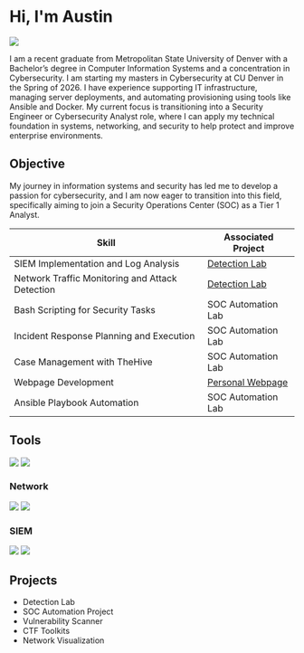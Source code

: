 # Hi, I'm Austin
<a href="https://www.linkedin.com/in/austin-dachel-8263ba149"><img src="https://img.shields.io/badge/-LinkedIn-0072b1?&style=for-the-badge&logo=linkedin&logoColor=white" /></a>


I am a recent graduate from Metropolitan State University of Denver with a Bachelor’s degree in Computer Information Systems and a concentration in Cybersecurity. I am starting my masters in Cybersecurity at CU Denver in the Spring of 2026.
I have experience supporting IT infrastructure, managing server deployments, and automating provisioning using tools like Ansible and Docker.
My current focus is transitioning into a Security Engineer or Cybersecurity Analyst role, where I can apply my technical foundation in systems, networking, and security to help protect and improve enterprise environments.

## Objective

My journey in information systems and security has led me to develop a passion for cybersecurity, and I am now eager to transition into this field, specifically aiming to join a Security Operations Center (SOC) as a Tier 1 Analyst.


| Skill                                         | Associated Project         |
|-----------------------------------------------|----------------------------|
| SIEM Implementation and Log Analysis          | <a href="https://google.com">Detection Lab</a>|
| Network Traffic Monitoring and Attack Detection | <a href="https://google.com">Detection Lab</a>|
| Bash Scripting for Security Tasks             | SOC Automation Lab|
| Incident Response Planning and Execution      | SOC Automation Lab|
| Case Management with TheHive                  | SOC Automation Lab|
| Webpage Development                           | <a href="https://www.adachel.com">Personal Webpage</a>|
| Ansible Playbook Automation                   | SOC Automation Lab|

## Tools
<div>
    <img src="https://img.shields.io/badge/-Burp%20Suite-F47B20?&style=for-the-badge&logo=Burp-Suite&logoColor=white" />
    <img src="https://img.shields.io/badge/-OWASP%20ZAP-02599C?&style=for-the-badge&logo=OWASP-ZAP&logoColor=white" />
</div>

### Network
<div>
    <img src="https://img.shields.io/badge/-Wireshark-1679A7?&style=for-the-badge&logo=Wireshark&logoColor=white" />
    <img src="https://img.shields.io/badge/-Nmap-5C6BC0?&style=for-the-badge&logo=gnu-bash&logoColor=white" />
</div>

### SIEM
<div>
    <img src="https://img.shields.io/badge/-Microsoft_Sentinel-0078D4?&style=for-the-badge&logo=Microsoft&logoColor=white" />
    <img src="https://img.shields.io/badge/-Splunk-000000?&style=for-the-badge&logo=Splunk&logoColor=white" />
</div>

## Projects
- Detection Lab
- SOC Automation Project
- Vulnerability Scanner
- CTF Toolkits
- Network Visualization
